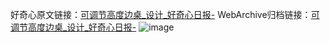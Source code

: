 好奇心原文链接：[可调节高度边桌_设计_好奇心日报-](https://www.qdaily.com/articles/5342.html)
WebArchive归档链接：[可调节高度边桌_设计_好奇心日报-](http://web.archive.org/web/20190623164559/https://www.qdaily.com/articles/5342.html)
![image](http://ww3.sinaimg.cn/large/007d5XDply1g3wgxyb5vqj30u035iakx)